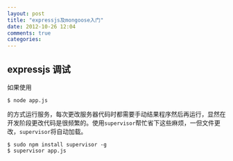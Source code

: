 ```yaml
---
layout: post
title: "expressjs及mongoose入门"
date: 2012-10-26 12:04
comments: true
categories: 
---
```


## expressjs 调试 ##
如果使用

    $ node app.js

的方式运行服务，每次更改服务器代码时都需要手动结果程序然后再运行，显然在开发阶段更改代码是很频繁的。使用`supervisor`帮忙省下这些麻烦，一但文件更改，`supervisor`将自动加载。

    $ sudo npm install supervisor -g
    $ supervisor app.js

